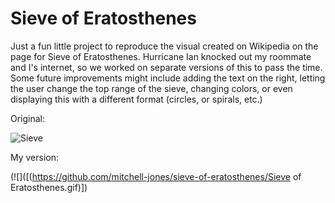 # Sieve of Eratosthenes
Just a fun little project to reproduce the visual created on Wikipedia on the page for Sieve of Eratosthenes. Hurricane Ian knocked out my roommate and I's internet, so we worked on separate versions of this to pass the time. 
Some future improvements might include adding the text on the right, letting the user change the top range of the sieve, changing colors, or even displaying this with a different format (circles, or spirals, etc.)

Original:


![Sieve](https://upload.wikimedia.org/wikipedia/commons/b/b9/Sieve_of_Eratosthenes_animation.gif)

My version:


(![]([(https://github.com/mitchell-jones/sieve-of-eratosthenes/Sieve of Eratosthenes.gif)])
